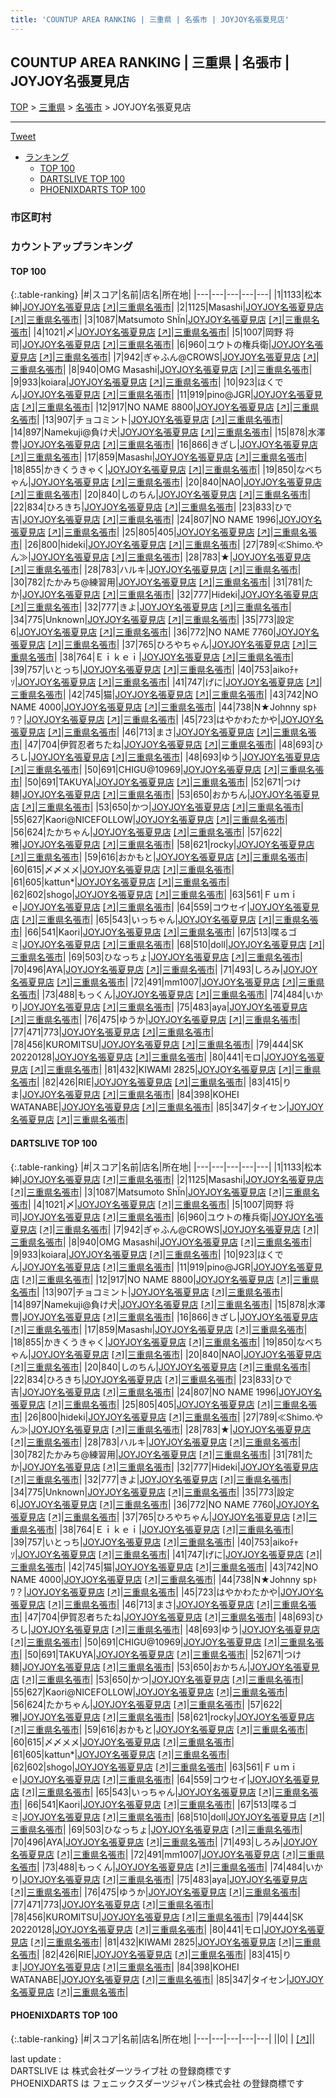 ```yaml
---
title: 'COUNTUP AREA RANKING | 三重県 | 名張市 | JOYJOY名張夏見店'
---
```

## COUNTUP AREA RANKING | 三重県 | 名張市 | JOYJOY名張夏見店

[TOP](/darts/rank/) > [三重県](/darts/rank/三重県/) > [名張市](/darts/rank/三重県/名張市/) > JOYJOY名張夏見店

___

<a href="https://twitter.com/share?ref_src=twsrc%5Etfw" data-text="COUNTUP AREA RANKING | 三重県名張市JOYJOY名張夏見店" class="twitter-share-button" data-hashtags="DARTSLIVE,PHOENIXDARTS,darts,ダーツ" data-show-count="false">Tweet</a>

* [ランキング](#カウントアップランキング)
    * [TOP 100](#top-100)
    * [DARTSLIVE TOP 100](#dartslive-top-100)
    * [PHOENIXDARTS TOP 100](#phoenixdarts-top-100)

### 市区町村

<ul>

</ul>

### カウントアップランキング

#### TOP 100



{:.table-ranking}
|#|スコア|名前|店名|所在地|
|---|---|---|---|---|
|1|1133|<span class="rank-name-dl">松本 紳</span>|<a href="/darts/rank/shops/8483e283f5d0c30a790ab824ce8730e5.html">JOYJOY名張夏見店</a> <a href="https://search.dartslive.com/jp/shop/8483e283f5d0c30a790ab824ce8730e5">[↗]</a>|<a href="/darts/rank/三重県/名張市">三重県名張市</a>|
|2|1125|<span class="rank-name-dl">Masashi</span>|<a href="/darts/rank/shops/8483e283f5d0c30a790ab824ce8730e5.html">JOYJOY名張夏見店</a> <a href="https://search.dartslive.com/jp/shop/8483e283f5d0c30a790ab824ce8730e5">[↗]</a>|<a href="/darts/rank/三重県/名張市">三重県名張市</a>|
|3|1087|<span class="rank-name-dl">Matsumoto ShÏn</span>|<a href="/darts/rank/shops/8483e283f5d0c30a790ab824ce8730e5.html">JOYJOY名張夏見店</a> <a href="https://search.dartslive.com/jp/shop/8483e283f5d0c30a790ab824ce8730e5">[↗]</a>|<a href="/darts/rank/三重県/名張市">三重県名張市</a>|
|4|1021|<span class="rank-name-dl">〆</span>|<a href="/darts/rank/shops/8483e283f5d0c30a790ab824ce8730e5.html">JOYJOY名張夏見店</a> <a href="https://search.dartslive.com/jp/shop/8483e283f5d0c30a790ab824ce8730e5">[↗]</a>|<a href="/darts/rank/三重県/名張市">三重県名張市</a>|
|5|1007|<span class="rank-name-dl">岡野 将司</span>|<a href="/darts/rank/shops/8483e283f5d0c30a790ab824ce8730e5.html">JOYJOY名張夏見店</a> <a href="https://search.dartslive.com/jp/shop/8483e283f5d0c30a790ab824ce8730e5">[↗]</a>|<a href="/darts/rank/三重県/名張市">三重県名張市</a>|
|6|960|<span class="rank-name-dl">ユウトの権兵衛</span>|<a href="/darts/rank/shops/8483e283f5d0c30a790ab824ce8730e5.html">JOYJOY名張夏見店</a> <a href="https://search.dartslive.com/jp/shop/8483e283f5d0c30a790ab824ce8730e5">[↗]</a>|<a href="/darts/rank/三重県/名張市">三重県名張市</a>|
|7|942|<span class="rank-name-dl">ぎゃふん@CROWS</span>|<a href="/darts/rank/shops/8483e283f5d0c30a790ab824ce8730e5.html">JOYJOY名張夏見店</a> <a href="https://search.dartslive.com/jp/shop/8483e283f5d0c30a790ab824ce8730e5">[↗]</a>|<a href="/darts/rank/三重県/名張市">三重県名張市</a>|
|8|940|<span class="rank-name-dl">OMG Masashi</span>|<a href="/darts/rank/shops/8483e283f5d0c30a790ab824ce8730e5.html">JOYJOY名張夏見店</a> <a href="https://search.dartslive.com/jp/shop/8483e283f5d0c30a790ab824ce8730e5">[↗]</a>|<a href="/darts/rank/三重県/名張市">三重県名張市</a>|
|9|933|<span class="rank-name-dl">koiara</span>|<a href="/darts/rank/shops/8483e283f5d0c30a790ab824ce8730e5.html">JOYJOY名張夏見店</a> <a href="https://search.dartslive.com/jp/shop/8483e283f5d0c30a790ab824ce8730e5">[↗]</a>|<a href="/darts/rank/三重県/名張市">三重県名張市</a>|
|10|923|<span class="rank-name-dl">ほくでん</span>|<a href="/darts/rank/shops/8483e283f5d0c30a790ab824ce8730e5.html">JOYJOY名張夏見店</a> <a href="https://search.dartslive.com/jp/shop/8483e283f5d0c30a790ab824ce8730e5">[↗]</a>|<a href="/darts/rank/三重県/名張市">三重県名張市</a>|
|11|919|<span class="rank-name-dl">pino@JGR</span>|<a href="/darts/rank/shops/8483e283f5d0c30a790ab824ce8730e5.html">JOYJOY名張夏見店</a> <a href="https://search.dartslive.com/jp/shop/8483e283f5d0c30a790ab824ce8730e5">[↗]</a>|<a href="/darts/rank/三重県/名張市">三重県名張市</a>|
|12|917|<span class="rank-name-dl">NO NAME 8800</span>|<a href="/darts/rank/shops/8483e283f5d0c30a790ab824ce8730e5.html">JOYJOY名張夏見店</a> <a href="https://search.dartslive.com/jp/shop/8483e283f5d0c30a790ab824ce8730e5">[↗]</a>|<a href="/darts/rank/三重県/名張市">三重県名張市</a>|
|13|907|<span class="rank-name-dl">チョコミント</span>|<a href="/darts/rank/shops/8483e283f5d0c30a790ab824ce8730e5.html">JOYJOY名張夏見店</a> <a href="https://search.dartslive.com/jp/shop/8483e283f5d0c30a790ab824ce8730e5">[↗]</a>|<a href="/darts/rank/三重県/名張市">三重県名張市</a>|
|14|897|<span class="rank-name-dl">Namekuji@負け犬</span>|<a href="/darts/rank/shops/8483e283f5d0c30a790ab824ce8730e5.html">JOYJOY名張夏見店</a> <a href="https://search.dartslive.com/jp/shop/8483e283f5d0c30a790ab824ce8730e5">[↗]</a>|<a href="/darts/rank/三重県/名張市">三重県名張市</a>|
|15|878|<span class="rank-name-dl">水澤　豊</span>|<a href="/darts/rank/shops/8483e283f5d0c30a790ab824ce8730e5.html">JOYJOY名張夏見店</a> <a href="https://search.dartslive.com/jp/shop/8483e283f5d0c30a790ab824ce8730e5">[↗]</a>|<a href="/darts/rank/三重県/名張市">三重県名張市</a>|
|16|866|<span class="rank-name-dl">きざし</span>|<a href="/darts/rank/shops/8483e283f5d0c30a790ab824ce8730e5.html">JOYJOY名張夏見店</a> <a href="https://search.dartslive.com/jp/shop/8483e283f5d0c30a790ab824ce8730e5">[↗]</a>|<a href="/darts/rank/三重県/名張市">三重県名張市</a>|
|17|859|<span class="rank-name-dl">Masashı</span>|<a href="/darts/rank/shops/8483e283f5d0c30a790ab824ce8730e5.html">JOYJOY名張夏見店</a> <a href="https://search.dartslive.com/jp/shop/8483e283f5d0c30a790ab824ce8730e5">[↗]</a>|<a href="/darts/rank/三重県/名張市">三重県名張市</a>|
|18|855|<span class="rank-name-dl">かきくうきゃく</span>|<a href="/darts/rank/shops/8483e283f5d0c30a790ab824ce8730e5.html">JOYJOY名張夏見店</a> <a href="https://search.dartslive.com/jp/shop/8483e283f5d0c30a790ab824ce8730e5">[↗]</a>|<a href="/darts/rank/三重県/名張市">三重県名張市</a>|
|19|850|<span class="rank-name-dl">なべちゃん</span>|<a href="/darts/rank/shops/8483e283f5d0c30a790ab824ce8730e5.html">JOYJOY名張夏見店</a> <a href="https://search.dartslive.com/jp/shop/8483e283f5d0c30a790ab824ce8730e5">[↗]</a>|<a href="/darts/rank/三重県/名張市">三重県名張市</a>|
|20|840|<span class="rank-name-dl">NAO</span>|<a href="/darts/rank/shops/8483e283f5d0c30a790ab824ce8730e5.html">JOYJOY名張夏見店</a> <a href="https://search.dartslive.com/jp/shop/8483e283f5d0c30a790ab824ce8730e5">[↗]</a>|<a href="/darts/rank/三重県/名張市">三重県名張市</a>|
|20|840|<span class="rank-name-dl">しのちん</span>|<a href="/darts/rank/shops/8483e283f5d0c30a790ab824ce8730e5.html">JOYJOY名張夏見店</a> <a href="https://search.dartslive.com/jp/shop/8483e283f5d0c30a790ab824ce8730e5">[↗]</a>|<a href="/darts/rank/三重県/名張市">三重県名張市</a>|
|22|834|<span class="rank-name-dl">ひろきち</span>|<a href="/darts/rank/shops/8483e283f5d0c30a790ab824ce8730e5.html">JOYJOY名張夏見店</a> <a href="https://search.dartslive.com/jp/shop/8483e283f5d0c30a790ab824ce8730e5">[↗]</a>|<a href="/darts/rank/三重県/名張市">三重県名張市</a>|
|23|833|<span class="rank-name-dl">ひで吉</span>|<a href="/darts/rank/shops/8483e283f5d0c30a790ab824ce8730e5.html">JOYJOY名張夏見店</a> <a href="https://search.dartslive.com/jp/shop/8483e283f5d0c30a790ab824ce8730e5">[↗]</a>|<a href="/darts/rank/三重県/名張市">三重県名張市</a>|
|24|807|<span class="rank-name-dl">NO NAME 1996</span>|<a href="/darts/rank/shops/8483e283f5d0c30a790ab824ce8730e5.html">JOYJOY名張夏見店</a> <a href="https://search.dartslive.com/jp/shop/8483e283f5d0c30a790ab824ce8730e5">[↗]</a>|<a href="/darts/rank/三重県/名張市">三重県名張市</a>|
|25|805|<span class="rank-name-dl">405</span>|<a href="/darts/rank/shops/8483e283f5d0c30a790ab824ce8730e5.html">JOYJOY名張夏見店</a> <a href="https://search.dartslive.com/jp/shop/8483e283f5d0c30a790ab824ce8730e5">[↗]</a>|<a href="/darts/rank/三重県/名張市">三重県名張市</a>|
|26|800|<span class="rank-name-dl">hideki</span>|<a href="/darts/rank/shops/8483e283f5d0c30a790ab824ce8730e5.html">JOYJOY名張夏見店</a> <a href="https://search.dartslive.com/jp/shop/8483e283f5d0c30a790ab824ce8730e5">[↗]</a>|<a href="/darts/rank/三重県/名張市">三重県名張市</a>|
|27|789|<span class="rank-name-dl">≪Shimo.やん≫</span>|<a href="/darts/rank/shops/8483e283f5d0c30a790ab824ce8730e5.html">JOYJOY名張夏見店</a> <a href="https://search.dartslive.com/jp/shop/8483e283f5d0c30a790ab824ce8730e5">[↗]</a>|<a href="/darts/rank/三重県/名張市">三重県名張市</a>|
|28|783|<span class="rank-name-dl">★</span>|<a href="/darts/rank/shops/8483e283f5d0c30a790ab824ce8730e5.html">JOYJOY名張夏見店</a> <a href="https://search.dartslive.com/jp/shop/8483e283f5d0c30a790ab824ce8730e5">[↗]</a>|<a href="/darts/rank/三重県/名張市">三重県名張市</a>|
|28|783|<span class="rank-name-dl">ハルキ</span>|<a href="/darts/rank/shops/8483e283f5d0c30a790ab824ce8730e5.html">JOYJOY名張夏見店</a> <a href="https://search.dartslive.com/jp/shop/8483e283f5d0c30a790ab824ce8730e5">[↗]</a>|<a href="/darts/rank/三重県/名張市">三重県名張市</a>|
|30|782|<span class="rank-name-dl">たかみち@練習用</span>|<a href="/darts/rank/shops/8483e283f5d0c30a790ab824ce8730e5.html">JOYJOY名張夏見店</a> <a href="https://search.dartslive.com/jp/shop/8483e283f5d0c30a790ab824ce8730e5">[↗]</a>|<a href="/darts/rank/三重県/名張市">三重県名張市</a>|
|31|781|<span class="rank-name-dl">たか</span>|<a href="/darts/rank/shops/8483e283f5d0c30a790ab824ce8730e5.html">JOYJOY名張夏見店</a> <a href="https://search.dartslive.com/jp/shop/8483e283f5d0c30a790ab824ce8730e5">[↗]</a>|<a href="/darts/rank/三重県/名張市">三重県名張市</a>|
|32|777|<span class="rank-name-dl">Hideki</span>|<a href="/darts/rank/shops/8483e283f5d0c30a790ab824ce8730e5.html">JOYJOY名張夏見店</a> <a href="https://search.dartslive.com/jp/shop/8483e283f5d0c30a790ab824ce8730e5">[↗]</a>|<a href="/darts/rank/三重県/名張市">三重県名張市</a>|
|32|777|<span class="rank-name-dl">きよ</span>|<a href="/darts/rank/shops/8483e283f5d0c30a790ab824ce8730e5.html">JOYJOY名張夏見店</a> <a href="https://search.dartslive.com/jp/shop/8483e283f5d0c30a790ab824ce8730e5">[↗]</a>|<a href="/darts/rank/三重県/名張市">三重県名張市</a>|
|34|775|<span class="rank-name-dl">Unknown</span>|<a href="/darts/rank/shops/8483e283f5d0c30a790ab824ce8730e5.html">JOYJOY名張夏見店</a> <a href="https://search.dartslive.com/jp/shop/8483e283f5d0c30a790ab824ce8730e5">[↗]</a>|<a href="/darts/rank/三重県/名張市">三重県名張市</a>|
|35|773|<span class="rank-name-dl">設定6</span>|<a href="/darts/rank/shops/8483e283f5d0c30a790ab824ce8730e5.html">JOYJOY名張夏見店</a> <a href="https://search.dartslive.com/jp/shop/8483e283f5d0c30a790ab824ce8730e5">[↗]</a>|<a href="/darts/rank/三重県/名張市">三重県名張市</a>|
|36|772|<span class="rank-name-dl">NO NAME 7760</span>|<a href="/darts/rank/shops/8483e283f5d0c30a790ab824ce8730e5.html">JOYJOY名張夏見店</a> <a href="https://search.dartslive.com/jp/shop/8483e283f5d0c30a790ab824ce8730e5">[↗]</a>|<a href="/darts/rank/三重県/名張市">三重県名張市</a>|
|37|765|<span class="rank-name-dl">ひろやちゃん</span>|<a href="/darts/rank/shops/8483e283f5d0c30a790ab824ce8730e5.html">JOYJOY名張夏見店</a> <a href="https://search.dartslive.com/jp/shop/8483e283f5d0c30a790ab824ce8730e5">[↗]</a>|<a href="/darts/rank/三重県/名張市">三重県名張市</a>|
|38|764|<span class="rank-name-dl">Ｅｉｋｅｉ</span>|<a href="/darts/rank/shops/8483e283f5d0c30a790ab824ce8730e5.html">JOYJOY名張夏見店</a> <a href="https://search.dartslive.com/jp/shop/8483e283f5d0c30a790ab824ce8730e5">[↗]</a>|<a href="/darts/rank/三重県/名張市">三重県名張市</a>|
|39|757|<span class="rank-name-dl">いとっち</span>|<a href="/darts/rank/shops/8483e283f5d0c30a790ab824ce8730e5.html">JOYJOY名張夏見店</a> <a href="https://search.dartslive.com/jp/shop/8483e283f5d0c30a790ab824ce8730e5">[↗]</a>|<a href="/darts/rank/三重県/名張市">三重県名張市</a>|
|40|753|<span class="rank-name-dl">aikoﾁｬｿ</span>|<a href="/darts/rank/shops/8483e283f5d0c30a790ab824ce8730e5.html">JOYJOY名張夏見店</a> <a href="https://search.dartslive.com/jp/shop/8483e283f5d0c30a790ab824ce8730e5">[↗]</a>|<a href="/darts/rank/三重県/名張市">三重県名張市</a>|
|41|747|<span class="rank-name-dl">げに</span>|<a href="/darts/rank/shops/8483e283f5d0c30a790ab824ce8730e5.html">JOYJOY名張夏見店</a> <a href="https://search.dartslive.com/jp/shop/8483e283f5d0c30a790ab824ce8730e5">[↗]</a>|<a href="/darts/rank/三重県/名張市">三重県名張市</a>|
|42|745|<span class="rank-name-dl">猫</span>|<a href="/darts/rank/shops/8483e283f5d0c30a790ab824ce8730e5.html">JOYJOY名張夏見店</a> <a href="https://search.dartslive.com/jp/shop/8483e283f5d0c30a790ab824ce8730e5">[↗]</a>|<a href="/darts/rank/三重県/名張市">三重県名張市</a>|
|43|742|<span class="rank-name-dl">NO NAME 4000</span>|<a href="/darts/rank/shops/8483e283f5d0c30a790ab824ce8730e5.html">JOYJOY名張夏見店</a> <a href="https://search.dartslive.com/jp/shop/8483e283f5d0c30a790ab824ce8730e5">[↗]</a>|<a href="/darts/rank/三重県/名張市">三重県名張市</a>|
|44|738|<span class="rank-name-dl">N★Johnny spﾄﾜ？</span>|<a href="/darts/rank/shops/8483e283f5d0c30a790ab824ce8730e5.html">JOYJOY名張夏見店</a> <a href="https://search.dartslive.com/jp/shop/8483e283f5d0c30a790ab824ce8730e5">[↗]</a>|<a href="/darts/rank/三重県/名張市">三重県名張市</a>|
|45|723|<span class="rank-name-dl">はやかわたかや</span>|<a href="/darts/rank/shops/8483e283f5d0c30a790ab824ce8730e5.html">JOYJOY名張夏見店</a> <a href="https://search.dartslive.com/jp/shop/8483e283f5d0c30a790ab824ce8730e5">[↗]</a>|<a href="/darts/rank/三重県/名張市">三重県名張市</a>|
|46|713|<span class="rank-name-dl">まさ</span>|<a href="/darts/rank/shops/8483e283f5d0c30a790ab824ce8730e5.html">JOYJOY名張夏見店</a> <a href="https://search.dartslive.com/jp/shop/8483e283f5d0c30a790ab824ce8730e5">[↗]</a>|<a href="/darts/rank/三重県/名張市">三重県名張市</a>|
|47|704|<span class="rank-name-dl">伊賀忍者ちたね</span>|<a href="/darts/rank/shops/8483e283f5d0c30a790ab824ce8730e5.html">JOYJOY名張夏見店</a> <a href="https://search.dartslive.com/jp/shop/8483e283f5d0c30a790ab824ce8730e5">[↗]</a>|<a href="/darts/rank/三重県/名張市">三重県名張市</a>|
|48|693|<span class="rank-name-dl">ひろし</span>|<a href="/darts/rank/shops/8483e283f5d0c30a790ab824ce8730e5.html">JOYJOY名張夏見店</a> <a href="https://search.dartslive.com/jp/shop/8483e283f5d0c30a790ab824ce8730e5">[↗]</a>|<a href="/darts/rank/三重県/名張市">三重県名張市</a>|
|48|693|<span class="rank-name-dl">ゆう</span>|<a href="/darts/rank/shops/8483e283f5d0c30a790ab824ce8730e5.html">JOYJOY名張夏見店</a> <a href="https://search.dartslive.com/jp/shop/8483e283f5d0c30a790ab824ce8730e5">[↗]</a>|<a href="/darts/rank/三重県/名張市">三重県名張市</a>|
|50|691|<span class="rank-name-dl">CHIGU@10969</span>|<a href="/darts/rank/shops/8483e283f5d0c30a790ab824ce8730e5.html">JOYJOY名張夏見店</a> <a href="https://search.dartslive.com/jp/shop/8483e283f5d0c30a790ab824ce8730e5">[↗]</a>|<a href="/darts/rank/三重県/名張市">三重県名張市</a>|
|50|691|<span class="rank-name-dl">TAKUYA</span>|<a href="/darts/rank/shops/8483e283f5d0c30a790ab824ce8730e5.html">JOYJOY名張夏見店</a> <a href="https://search.dartslive.com/jp/shop/8483e283f5d0c30a790ab824ce8730e5">[↗]</a>|<a href="/darts/rank/三重県/名張市">三重県名張市</a>|
|52|671|<span class="rank-name-dl">つけ麺</span>|<a href="/darts/rank/shops/8483e283f5d0c30a790ab824ce8730e5.html">JOYJOY名張夏見店</a> <a href="https://search.dartslive.com/jp/shop/8483e283f5d0c30a790ab824ce8730e5">[↗]</a>|<a href="/darts/rank/三重県/名張市">三重県名張市</a>|
|53|650|<span class="rank-name-dl">おかちん</span>|<a href="/darts/rank/shops/8483e283f5d0c30a790ab824ce8730e5.html">JOYJOY名張夏見店</a> <a href="https://search.dartslive.com/jp/shop/8483e283f5d0c30a790ab824ce8730e5">[↗]</a>|<a href="/darts/rank/三重県/名張市">三重県名張市</a>|
|53|650|<span class="rank-name-dl">かつ</span>|<a href="/darts/rank/shops/8483e283f5d0c30a790ab824ce8730e5.html">JOYJOY名張夏見店</a> <a href="https://search.dartslive.com/jp/shop/8483e283f5d0c30a790ab824ce8730e5">[↗]</a>|<a href="/darts/rank/三重県/名張市">三重県名張市</a>|
|55|627|<span class="rank-name-dl">Kaori@NICEFOLLOW</span>|<a href="/darts/rank/shops/8483e283f5d0c30a790ab824ce8730e5.html">JOYJOY名張夏見店</a> <a href="https://search.dartslive.com/jp/shop/8483e283f5d0c30a790ab824ce8730e5">[↗]</a>|<a href="/darts/rank/三重県/名張市">三重県名張市</a>|
|56|624|<span class="rank-name-dl">たかちゃん</span>|<a href="/darts/rank/shops/8483e283f5d0c30a790ab824ce8730e5.html">JOYJOY名張夏見店</a> <a href="https://search.dartslive.com/jp/shop/8483e283f5d0c30a790ab824ce8730e5">[↗]</a>|<a href="/darts/rank/三重県/名張市">三重県名張市</a>|
|57|622|<span class="rank-name-dl">雅</span>|<a href="/darts/rank/shops/8483e283f5d0c30a790ab824ce8730e5.html">JOYJOY名張夏見店</a> <a href="https://search.dartslive.com/jp/shop/8483e283f5d0c30a790ab824ce8730e5">[↗]</a>|<a href="/darts/rank/三重県/名張市">三重県名張市</a>|
|58|621|<span class="rank-name-dl">rocky</span>|<a href="/darts/rank/shops/8483e283f5d0c30a790ab824ce8730e5.html">JOYJOY名張夏見店</a> <a href="https://search.dartslive.com/jp/shop/8483e283f5d0c30a790ab824ce8730e5">[↗]</a>|<a href="/darts/rank/三重県/名張市">三重県名張市</a>|
|59|616|<span class="rank-name-dl">おかもと</span>|<a href="/darts/rank/shops/8483e283f5d0c30a790ab824ce8730e5.html">JOYJOY名張夏見店</a> <a href="https://search.dartslive.com/jp/shop/8483e283f5d0c30a790ab824ce8730e5">[↗]</a>|<a href="/darts/rank/三重県/名張市">三重県名張市</a>|
|60|615|<span class="rank-name-dl">〆〆メメ</span>|<a href="/darts/rank/shops/8483e283f5d0c30a790ab824ce8730e5.html">JOYJOY名張夏見店</a> <a href="https://search.dartslive.com/jp/shop/8483e283f5d0c30a790ab824ce8730e5">[↗]</a>|<a href="/darts/rank/三重県/名張市">三重県名張市</a>|
|61|605|<span class="rank-name-dl">kattun*</span>|<a href="/darts/rank/shops/8483e283f5d0c30a790ab824ce8730e5.html">JOYJOY名張夏見店</a> <a href="https://search.dartslive.com/jp/shop/8483e283f5d0c30a790ab824ce8730e5">[↗]</a>|<a href="/darts/rank/三重県/名張市">三重県名張市</a>|
|62|602|<span class="rank-name-dl">shogo</span>|<a href="/darts/rank/shops/8483e283f5d0c30a790ab824ce8730e5.html">JOYJOY名張夏見店</a> <a href="https://search.dartslive.com/jp/shop/8483e283f5d0c30a790ab824ce8730e5">[↗]</a>|<a href="/darts/rank/三重県/名張市">三重県名張市</a>|
|63|561|<span class="rank-name-dl">Ｆｕｍｉｅ</span>|<a href="/darts/rank/shops/8483e283f5d0c30a790ab824ce8730e5.html">JOYJOY名張夏見店</a> <a href="https://search.dartslive.com/jp/shop/8483e283f5d0c30a790ab824ce8730e5">[↗]</a>|<a href="/darts/rank/三重県/名張市">三重県名張市</a>|
|64|559|<span class="rank-name-dl">コウセイ</span>|<a href="/darts/rank/shops/8483e283f5d0c30a790ab824ce8730e5.html">JOYJOY名張夏見店</a> <a href="https://search.dartslive.com/jp/shop/8483e283f5d0c30a790ab824ce8730e5">[↗]</a>|<a href="/darts/rank/三重県/名張市">三重県名張市</a>|
|65|543|<span class="rank-name-dl">いっちゃん</span>|<a href="/darts/rank/shops/8483e283f5d0c30a790ab824ce8730e5.html">JOYJOY名張夏見店</a> <a href="https://search.dartslive.com/jp/shop/8483e283f5d0c30a790ab824ce8730e5">[↗]</a>|<a href="/darts/rank/三重県/名張市">三重県名張市</a>|
|66|541|<span class="rank-name-dl">Kaori</span>|<a href="/darts/rank/shops/8483e283f5d0c30a790ab824ce8730e5.html">JOYJOY名張夏見店</a> <a href="https://search.dartslive.com/jp/shop/8483e283f5d0c30a790ab824ce8730e5">[↗]</a>|<a href="/darts/rank/三重県/名張市">三重県名張市</a>|
|67|513|<span class="rank-name-dl">喋るゴミ</span>|<a href="/darts/rank/shops/8483e283f5d0c30a790ab824ce8730e5.html">JOYJOY名張夏見店</a> <a href="https://search.dartslive.com/jp/shop/8483e283f5d0c30a790ab824ce8730e5">[↗]</a>|<a href="/darts/rank/三重県/名張市">三重県名張市</a>|
|68|510|<span class="rank-name-dl">doll</span>|<a href="/darts/rank/shops/8483e283f5d0c30a790ab824ce8730e5.html">JOYJOY名張夏見店</a> <a href="https://search.dartslive.com/jp/shop/8483e283f5d0c30a790ab824ce8730e5">[↗]</a>|<a href="/darts/rank/三重県/名張市">三重県名張市</a>|
|69|503|<span class="rank-name-dl">ひなっちょ</span>|<a href="/darts/rank/shops/8483e283f5d0c30a790ab824ce8730e5.html">JOYJOY名張夏見店</a> <a href="https://search.dartslive.com/jp/shop/8483e283f5d0c30a790ab824ce8730e5">[↗]</a>|<a href="/darts/rank/三重県/名張市">三重県名張市</a>|
|70|496|<span class="rank-name-dl">AYA</span>|<a href="/darts/rank/shops/8483e283f5d0c30a790ab824ce8730e5.html">JOYJOY名張夏見店</a> <a href="https://search.dartslive.com/jp/shop/8483e283f5d0c30a790ab824ce8730e5">[↗]</a>|<a href="/darts/rank/三重県/名張市">三重県名張市</a>|
|71|493|<span class="rank-name-dl">しろみ</span>|<a href="/darts/rank/shops/8483e283f5d0c30a790ab824ce8730e5.html">JOYJOY名張夏見店</a> <a href="https://search.dartslive.com/jp/shop/8483e283f5d0c30a790ab824ce8730e5">[↗]</a>|<a href="/darts/rank/三重県/名張市">三重県名張市</a>|
|72|491|<span class="rank-name-dl">mm1007</span>|<a href="/darts/rank/shops/8483e283f5d0c30a790ab824ce8730e5.html">JOYJOY名張夏見店</a> <a href="https://search.dartslive.com/jp/shop/8483e283f5d0c30a790ab824ce8730e5">[↗]</a>|<a href="/darts/rank/三重県/名張市">三重県名張市</a>|
|73|488|<span class="rank-name-dl">もっくん</span>|<a href="/darts/rank/shops/8483e283f5d0c30a790ab824ce8730e5.html">JOYJOY名張夏見店</a> <a href="https://search.dartslive.com/jp/shop/8483e283f5d0c30a790ab824ce8730e5">[↗]</a>|<a href="/darts/rank/三重県/名張市">三重県名張市</a>|
|74|484|<span class="rank-name-dl">いかり</span>|<a href="/darts/rank/shops/8483e283f5d0c30a790ab824ce8730e5.html">JOYJOY名張夏見店</a> <a href="https://search.dartslive.com/jp/shop/8483e283f5d0c30a790ab824ce8730e5">[↗]</a>|<a href="/darts/rank/三重県/名張市">三重県名張市</a>|
|75|483|<span class="rank-name-dl">aya</span>|<a href="/darts/rank/shops/8483e283f5d0c30a790ab824ce8730e5.html">JOYJOY名張夏見店</a> <a href="https://search.dartslive.com/jp/shop/8483e283f5d0c30a790ab824ce8730e5">[↗]</a>|<a href="/darts/rank/三重県/名張市">三重県名張市</a>|
|76|475|<span class="rank-name-dl">ゆうか</span>|<a href="/darts/rank/shops/8483e283f5d0c30a790ab824ce8730e5.html">JOYJOY名張夏見店</a> <a href="https://search.dartslive.com/jp/shop/8483e283f5d0c30a790ab824ce8730e5">[↗]</a>|<a href="/darts/rank/三重県/名張市">三重県名張市</a>|
|77|471|<span class="rank-name-dl">773</span>|<a href="/darts/rank/shops/8483e283f5d0c30a790ab824ce8730e5.html">JOYJOY名張夏見店</a> <a href="https://search.dartslive.com/jp/shop/8483e283f5d0c30a790ab824ce8730e5">[↗]</a>|<a href="/darts/rank/三重県/名張市">三重県名張市</a>|
|78|456|<span class="rank-name-dl">KUROMITSU</span>|<a href="/darts/rank/shops/8483e283f5d0c30a790ab824ce8730e5.html">JOYJOY名張夏見店</a> <a href="https://search.dartslive.com/jp/shop/8483e283f5d0c30a790ab824ce8730e5">[↗]</a>|<a href="/darts/rank/三重県/名張市">三重県名張市</a>|
|79|444|<span class="rank-name-dl">SK 20220128</span>|<a href="/darts/rank/shops/8483e283f5d0c30a790ab824ce8730e5.html">JOYJOY名張夏見店</a> <a href="https://search.dartslive.com/jp/shop/8483e283f5d0c30a790ab824ce8730e5">[↗]</a>|<a href="/darts/rank/三重県/名張市">三重県名張市</a>|
|80|441|<span class="rank-name-dl">モロ</span>|<a href="/darts/rank/shops/8483e283f5d0c30a790ab824ce8730e5.html">JOYJOY名張夏見店</a> <a href="https://search.dartslive.com/jp/shop/8483e283f5d0c30a790ab824ce8730e5">[↗]</a>|<a href="/darts/rank/三重県/名張市">三重県名張市</a>|
|81|432|<span class="rank-name-dl">KIWAMI 2825</span>|<a href="/darts/rank/shops/8483e283f5d0c30a790ab824ce8730e5.html">JOYJOY名張夏見店</a> <a href="https://search.dartslive.com/jp/shop/8483e283f5d0c30a790ab824ce8730e5">[↗]</a>|<a href="/darts/rank/三重県/名張市">三重県名張市</a>|
|82|426|<span class="rank-name-dl">RIE</span>|<a href="/darts/rank/shops/8483e283f5d0c30a790ab824ce8730e5.html">JOYJOY名張夏見店</a> <a href="https://search.dartslive.com/jp/shop/8483e283f5d0c30a790ab824ce8730e5">[↗]</a>|<a href="/darts/rank/三重県/名張市">三重県名張市</a>|
|83|415|<span class="rank-name-dl">りま</span>|<a href="/darts/rank/shops/8483e283f5d0c30a790ab824ce8730e5.html">JOYJOY名張夏見店</a> <a href="https://search.dartslive.com/jp/shop/8483e283f5d0c30a790ab824ce8730e5">[↗]</a>|<a href="/darts/rank/三重県/名張市">三重県名張市</a>|
|84|398|<span class="rank-name-dl">KOHEI WATANABE</span>|<a href="/darts/rank/shops/8483e283f5d0c30a790ab824ce8730e5.html">JOYJOY名張夏見店</a> <a href="https://search.dartslive.com/jp/shop/8483e283f5d0c30a790ab824ce8730e5">[↗]</a>|<a href="/darts/rank/三重県/名張市">三重県名張市</a>|
|85|347|<span class="rank-name-dl">タイセン</span>|<a href="/darts/rank/shops/8483e283f5d0c30a790ab824ce8730e5.html">JOYJOY名張夏見店</a> <a href="https://search.dartslive.com/jp/shop/8483e283f5d0c30a790ab824ce8730e5">[↗]</a>|<a href="/darts/rank/三重県/名張市">三重県名張市</a>|


#### DARTSLIVE TOP 100



{:.table-ranking}
|#|スコア|名前|店名|所在地|
|---|---|---|---|---|
|1|1133|<span class="rank-name-dl">松本 紳</span>|<a href="/darts/rank/shops/8483e283f5d0c30a790ab824ce8730e5.html">JOYJOY名張夏見店</a> <a href="https://search.dartslive.com/jp/shop/8483e283f5d0c30a790ab824ce8730e5">[↗]</a>|<a href="/darts/rank/三重県/名張市">三重県名張市</a>|
|2|1125|<span class="rank-name-dl">Masashi</span>|<a href="/darts/rank/shops/8483e283f5d0c30a790ab824ce8730e5.html">JOYJOY名張夏見店</a> <a href="https://search.dartslive.com/jp/shop/8483e283f5d0c30a790ab824ce8730e5">[↗]</a>|<a href="/darts/rank/三重県/名張市">三重県名張市</a>|
|3|1087|<span class="rank-name-dl">Matsumoto ShÏn</span>|<a href="/darts/rank/shops/8483e283f5d0c30a790ab824ce8730e5.html">JOYJOY名張夏見店</a> <a href="https://search.dartslive.com/jp/shop/8483e283f5d0c30a790ab824ce8730e5">[↗]</a>|<a href="/darts/rank/三重県/名張市">三重県名張市</a>|
|4|1021|<span class="rank-name-dl">〆</span>|<a href="/darts/rank/shops/8483e283f5d0c30a790ab824ce8730e5.html">JOYJOY名張夏見店</a> <a href="https://search.dartslive.com/jp/shop/8483e283f5d0c30a790ab824ce8730e5">[↗]</a>|<a href="/darts/rank/三重県/名張市">三重県名張市</a>|
|5|1007|<span class="rank-name-dl">岡野 将司</span>|<a href="/darts/rank/shops/8483e283f5d0c30a790ab824ce8730e5.html">JOYJOY名張夏見店</a> <a href="https://search.dartslive.com/jp/shop/8483e283f5d0c30a790ab824ce8730e5">[↗]</a>|<a href="/darts/rank/三重県/名張市">三重県名張市</a>|
|6|960|<span class="rank-name-dl">ユウトの権兵衛</span>|<a href="/darts/rank/shops/8483e283f5d0c30a790ab824ce8730e5.html">JOYJOY名張夏見店</a> <a href="https://search.dartslive.com/jp/shop/8483e283f5d0c30a790ab824ce8730e5">[↗]</a>|<a href="/darts/rank/三重県/名張市">三重県名張市</a>|
|7|942|<span class="rank-name-dl">ぎゃふん@CROWS</span>|<a href="/darts/rank/shops/8483e283f5d0c30a790ab824ce8730e5.html">JOYJOY名張夏見店</a> <a href="https://search.dartslive.com/jp/shop/8483e283f5d0c30a790ab824ce8730e5">[↗]</a>|<a href="/darts/rank/三重県/名張市">三重県名張市</a>|
|8|940|<span class="rank-name-dl">OMG Masashi</span>|<a href="/darts/rank/shops/8483e283f5d0c30a790ab824ce8730e5.html">JOYJOY名張夏見店</a> <a href="https://search.dartslive.com/jp/shop/8483e283f5d0c30a790ab824ce8730e5">[↗]</a>|<a href="/darts/rank/三重県/名張市">三重県名張市</a>|
|9|933|<span class="rank-name-dl">koiara</span>|<a href="/darts/rank/shops/8483e283f5d0c30a790ab824ce8730e5.html">JOYJOY名張夏見店</a> <a href="https://search.dartslive.com/jp/shop/8483e283f5d0c30a790ab824ce8730e5">[↗]</a>|<a href="/darts/rank/三重県/名張市">三重県名張市</a>|
|10|923|<span class="rank-name-dl">ほくでん</span>|<a href="/darts/rank/shops/8483e283f5d0c30a790ab824ce8730e5.html">JOYJOY名張夏見店</a> <a href="https://search.dartslive.com/jp/shop/8483e283f5d0c30a790ab824ce8730e5">[↗]</a>|<a href="/darts/rank/三重県/名張市">三重県名張市</a>|
|11|919|<span class="rank-name-dl">pino@JGR</span>|<a href="/darts/rank/shops/8483e283f5d0c30a790ab824ce8730e5.html">JOYJOY名張夏見店</a> <a href="https://search.dartslive.com/jp/shop/8483e283f5d0c30a790ab824ce8730e5">[↗]</a>|<a href="/darts/rank/三重県/名張市">三重県名張市</a>|
|12|917|<span class="rank-name-dl">NO NAME 8800</span>|<a href="/darts/rank/shops/8483e283f5d0c30a790ab824ce8730e5.html">JOYJOY名張夏見店</a> <a href="https://search.dartslive.com/jp/shop/8483e283f5d0c30a790ab824ce8730e5">[↗]</a>|<a href="/darts/rank/三重県/名張市">三重県名張市</a>|
|13|907|<span class="rank-name-dl">チョコミント</span>|<a href="/darts/rank/shops/8483e283f5d0c30a790ab824ce8730e5.html">JOYJOY名張夏見店</a> <a href="https://search.dartslive.com/jp/shop/8483e283f5d0c30a790ab824ce8730e5">[↗]</a>|<a href="/darts/rank/三重県/名張市">三重県名張市</a>|
|14|897|<span class="rank-name-dl">Namekuji@負け犬</span>|<a href="/darts/rank/shops/8483e283f5d0c30a790ab824ce8730e5.html">JOYJOY名張夏見店</a> <a href="https://search.dartslive.com/jp/shop/8483e283f5d0c30a790ab824ce8730e5">[↗]</a>|<a href="/darts/rank/三重県/名張市">三重県名張市</a>|
|15|878|<span class="rank-name-dl">水澤　豊</span>|<a href="/darts/rank/shops/8483e283f5d0c30a790ab824ce8730e5.html">JOYJOY名張夏見店</a> <a href="https://search.dartslive.com/jp/shop/8483e283f5d0c30a790ab824ce8730e5">[↗]</a>|<a href="/darts/rank/三重県/名張市">三重県名張市</a>|
|16|866|<span class="rank-name-dl">きざし</span>|<a href="/darts/rank/shops/8483e283f5d0c30a790ab824ce8730e5.html">JOYJOY名張夏見店</a> <a href="https://search.dartslive.com/jp/shop/8483e283f5d0c30a790ab824ce8730e5">[↗]</a>|<a href="/darts/rank/三重県/名張市">三重県名張市</a>|
|17|859|<span class="rank-name-dl">Masashı</span>|<a href="/darts/rank/shops/8483e283f5d0c30a790ab824ce8730e5.html">JOYJOY名張夏見店</a> <a href="https://search.dartslive.com/jp/shop/8483e283f5d0c30a790ab824ce8730e5">[↗]</a>|<a href="/darts/rank/三重県/名張市">三重県名張市</a>|
|18|855|<span class="rank-name-dl">かきくうきゃく</span>|<a href="/darts/rank/shops/8483e283f5d0c30a790ab824ce8730e5.html">JOYJOY名張夏見店</a> <a href="https://search.dartslive.com/jp/shop/8483e283f5d0c30a790ab824ce8730e5">[↗]</a>|<a href="/darts/rank/三重県/名張市">三重県名張市</a>|
|19|850|<span class="rank-name-dl">なべちゃん</span>|<a href="/darts/rank/shops/8483e283f5d0c30a790ab824ce8730e5.html">JOYJOY名張夏見店</a> <a href="https://search.dartslive.com/jp/shop/8483e283f5d0c30a790ab824ce8730e5">[↗]</a>|<a href="/darts/rank/三重県/名張市">三重県名張市</a>|
|20|840|<span class="rank-name-dl">NAO</span>|<a href="/darts/rank/shops/8483e283f5d0c30a790ab824ce8730e5.html">JOYJOY名張夏見店</a> <a href="https://search.dartslive.com/jp/shop/8483e283f5d0c30a790ab824ce8730e5">[↗]</a>|<a href="/darts/rank/三重県/名張市">三重県名張市</a>|
|20|840|<span class="rank-name-dl">しのちん</span>|<a href="/darts/rank/shops/8483e283f5d0c30a790ab824ce8730e5.html">JOYJOY名張夏見店</a> <a href="https://search.dartslive.com/jp/shop/8483e283f5d0c30a790ab824ce8730e5">[↗]</a>|<a href="/darts/rank/三重県/名張市">三重県名張市</a>|
|22|834|<span class="rank-name-dl">ひろきち</span>|<a href="/darts/rank/shops/8483e283f5d0c30a790ab824ce8730e5.html">JOYJOY名張夏見店</a> <a href="https://search.dartslive.com/jp/shop/8483e283f5d0c30a790ab824ce8730e5">[↗]</a>|<a href="/darts/rank/三重県/名張市">三重県名張市</a>|
|23|833|<span class="rank-name-dl">ひで吉</span>|<a href="/darts/rank/shops/8483e283f5d0c30a790ab824ce8730e5.html">JOYJOY名張夏見店</a> <a href="https://search.dartslive.com/jp/shop/8483e283f5d0c30a790ab824ce8730e5">[↗]</a>|<a href="/darts/rank/三重県/名張市">三重県名張市</a>|
|24|807|<span class="rank-name-dl">NO NAME 1996</span>|<a href="/darts/rank/shops/8483e283f5d0c30a790ab824ce8730e5.html">JOYJOY名張夏見店</a> <a href="https://search.dartslive.com/jp/shop/8483e283f5d0c30a790ab824ce8730e5">[↗]</a>|<a href="/darts/rank/三重県/名張市">三重県名張市</a>|
|25|805|<span class="rank-name-dl">405</span>|<a href="/darts/rank/shops/8483e283f5d0c30a790ab824ce8730e5.html">JOYJOY名張夏見店</a> <a href="https://search.dartslive.com/jp/shop/8483e283f5d0c30a790ab824ce8730e5">[↗]</a>|<a href="/darts/rank/三重県/名張市">三重県名張市</a>|
|26|800|<span class="rank-name-dl">hideki</span>|<a href="/darts/rank/shops/8483e283f5d0c30a790ab824ce8730e5.html">JOYJOY名張夏見店</a> <a href="https://search.dartslive.com/jp/shop/8483e283f5d0c30a790ab824ce8730e5">[↗]</a>|<a href="/darts/rank/三重県/名張市">三重県名張市</a>|
|27|789|<span class="rank-name-dl">≪Shimo.やん≫</span>|<a href="/darts/rank/shops/8483e283f5d0c30a790ab824ce8730e5.html">JOYJOY名張夏見店</a> <a href="https://search.dartslive.com/jp/shop/8483e283f5d0c30a790ab824ce8730e5">[↗]</a>|<a href="/darts/rank/三重県/名張市">三重県名張市</a>|
|28|783|<span class="rank-name-dl">★</span>|<a href="/darts/rank/shops/8483e283f5d0c30a790ab824ce8730e5.html">JOYJOY名張夏見店</a> <a href="https://search.dartslive.com/jp/shop/8483e283f5d0c30a790ab824ce8730e5">[↗]</a>|<a href="/darts/rank/三重県/名張市">三重県名張市</a>|
|28|783|<span class="rank-name-dl">ハルキ</span>|<a href="/darts/rank/shops/8483e283f5d0c30a790ab824ce8730e5.html">JOYJOY名張夏見店</a> <a href="https://search.dartslive.com/jp/shop/8483e283f5d0c30a790ab824ce8730e5">[↗]</a>|<a href="/darts/rank/三重県/名張市">三重県名張市</a>|
|30|782|<span class="rank-name-dl">たかみち@練習用</span>|<a href="/darts/rank/shops/8483e283f5d0c30a790ab824ce8730e5.html">JOYJOY名張夏見店</a> <a href="https://search.dartslive.com/jp/shop/8483e283f5d0c30a790ab824ce8730e5">[↗]</a>|<a href="/darts/rank/三重県/名張市">三重県名張市</a>|
|31|781|<span class="rank-name-dl">たか</span>|<a href="/darts/rank/shops/8483e283f5d0c30a790ab824ce8730e5.html">JOYJOY名張夏見店</a> <a href="https://search.dartslive.com/jp/shop/8483e283f5d0c30a790ab824ce8730e5">[↗]</a>|<a href="/darts/rank/三重県/名張市">三重県名張市</a>|
|32|777|<span class="rank-name-dl">Hideki</span>|<a href="/darts/rank/shops/8483e283f5d0c30a790ab824ce8730e5.html">JOYJOY名張夏見店</a> <a href="https://search.dartslive.com/jp/shop/8483e283f5d0c30a790ab824ce8730e5">[↗]</a>|<a href="/darts/rank/三重県/名張市">三重県名張市</a>|
|32|777|<span class="rank-name-dl">きよ</span>|<a href="/darts/rank/shops/8483e283f5d0c30a790ab824ce8730e5.html">JOYJOY名張夏見店</a> <a href="https://search.dartslive.com/jp/shop/8483e283f5d0c30a790ab824ce8730e5">[↗]</a>|<a href="/darts/rank/三重県/名張市">三重県名張市</a>|
|34|775|<span class="rank-name-dl">Unknown</span>|<a href="/darts/rank/shops/8483e283f5d0c30a790ab824ce8730e5.html">JOYJOY名張夏見店</a> <a href="https://search.dartslive.com/jp/shop/8483e283f5d0c30a790ab824ce8730e5">[↗]</a>|<a href="/darts/rank/三重県/名張市">三重県名張市</a>|
|35|773|<span class="rank-name-dl">設定6</span>|<a href="/darts/rank/shops/8483e283f5d0c30a790ab824ce8730e5.html">JOYJOY名張夏見店</a> <a href="https://search.dartslive.com/jp/shop/8483e283f5d0c30a790ab824ce8730e5">[↗]</a>|<a href="/darts/rank/三重県/名張市">三重県名張市</a>|
|36|772|<span class="rank-name-dl">NO NAME 7760</span>|<a href="/darts/rank/shops/8483e283f5d0c30a790ab824ce8730e5.html">JOYJOY名張夏見店</a> <a href="https://search.dartslive.com/jp/shop/8483e283f5d0c30a790ab824ce8730e5">[↗]</a>|<a href="/darts/rank/三重県/名張市">三重県名張市</a>|
|37|765|<span class="rank-name-dl">ひろやちゃん</span>|<a href="/darts/rank/shops/8483e283f5d0c30a790ab824ce8730e5.html">JOYJOY名張夏見店</a> <a href="https://search.dartslive.com/jp/shop/8483e283f5d0c30a790ab824ce8730e5">[↗]</a>|<a href="/darts/rank/三重県/名張市">三重県名張市</a>|
|38|764|<span class="rank-name-dl">Ｅｉｋｅｉ</span>|<a href="/darts/rank/shops/8483e283f5d0c30a790ab824ce8730e5.html">JOYJOY名張夏見店</a> <a href="https://search.dartslive.com/jp/shop/8483e283f5d0c30a790ab824ce8730e5">[↗]</a>|<a href="/darts/rank/三重県/名張市">三重県名張市</a>|
|39|757|<span class="rank-name-dl">いとっち</span>|<a href="/darts/rank/shops/8483e283f5d0c30a790ab824ce8730e5.html">JOYJOY名張夏見店</a> <a href="https://search.dartslive.com/jp/shop/8483e283f5d0c30a790ab824ce8730e5">[↗]</a>|<a href="/darts/rank/三重県/名張市">三重県名張市</a>|
|40|753|<span class="rank-name-dl">aikoﾁｬｿ</span>|<a href="/darts/rank/shops/8483e283f5d0c30a790ab824ce8730e5.html">JOYJOY名張夏見店</a> <a href="https://search.dartslive.com/jp/shop/8483e283f5d0c30a790ab824ce8730e5">[↗]</a>|<a href="/darts/rank/三重県/名張市">三重県名張市</a>|
|41|747|<span class="rank-name-dl">げに</span>|<a href="/darts/rank/shops/8483e283f5d0c30a790ab824ce8730e5.html">JOYJOY名張夏見店</a> <a href="https://search.dartslive.com/jp/shop/8483e283f5d0c30a790ab824ce8730e5">[↗]</a>|<a href="/darts/rank/三重県/名張市">三重県名張市</a>|
|42|745|<span class="rank-name-dl">猫</span>|<a href="/darts/rank/shops/8483e283f5d0c30a790ab824ce8730e5.html">JOYJOY名張夏見店</a> <a href="https://search.dartslive.com/jp/shop/8483e283f5d0c30a790ab824ce8730e5">[↗]</a>|<a href="/darts/rank/三重県/名張市">三重県名張市</a>|
|43|742|<span class="rank-name-dl">NO NAME 4000</span>|<a href="/darts/rank/shops/8483e283f5d0c30a790ab824ce8730e5.html">JOYJOY名張夏見店</a> <a href="https://search.dartslive.com/jp/shop/8483e283f5d0c30a790ab824ce8730e5">[↗]</a>|<a href="/darts/rank/三重県/名張市">三重県名張市</a>|
|44|738|<span class="rank-name-dl">N★Johnny spﾄﾜ？</span>|<a href="/darts/rank/shops/8483e283f5d0c30a790ab824ce8730e5.html">JOYJOY名張夏見店</a> <a href="https://search.dartslive.com/jp/shop/8483e283f5d0c30a790ab824ce8730e5">[↗]</a>|<a href="/darts/rank/三重県/名張市">三重県名張市</a>|
|45|723|<span class="rank-name-dl">はやかわたかや</span>|<a href="/darts/rank/shops/8483e283f5d0c30a790ab824ce8730e5.html">JOYJOY名張夏見店</a> <a href="https://search.dartslive.com/jp/shop/8483e283f5d0c30a790ab824ce8730e5">[↗]</a>|<a href="/darts/rank/三重県/名張市">三重県名張市</a>|
|46|713|<span class="rank-name-dl">まさ</span>|<a href="/darts/rank/shops/8483e283f5d0c30a790ab824ce8730e5.html">JOYJOY名張夏見店</a> <a href="https://search.dartslive.com/jp/shop/8483e283f5d0c30a790ab824ce8730e5">[↗]</a>|<a href="/darts/rank/三重県/名張市">三重県名張市</a>|
|47|704|<span class="rank-name-dl">伊賀忍者ちたね</span>|<a href="/darts/rank/shops/8483e283f5d0c30a790ab824ce8730e5.html">JOYJOY名張夏見店</a> <a href="https://search.dartslive.com/jp/shop/8483e283f5d0c30a790ab824ce8730e5">[↗]</a>|<a href="/darts/rank/三重県/名張市">三重県名張市</a>|
|48|693|<span class="rank-name-dl">ひろし</span>|<a href="/darts/rank/shops/8483e283f5d0c30a790ab824ce8730e5.html">JOYJOY名張夏見店</a> <a href="https://search.dartslive.com/jp/shop/8483e283f5d0c30a790ab824ce8730e5">[↗]</a>|<a href="/darts/rank/三重県/名張市">三重県名張市</a>|
|48|693|<span class="rank-name-dl">ゆう</span>|<a href="/darts/rank/shops/8483e283f5d0c30a790ab824ce8730e5.html">JOYJOY名張夏見店</a> <a href="https://search.dartslive.com/jp/shop/8483e283f5d0c30a790ab824ce8730e5">[↗]</a>|<a href="/darts/rank/三重県/名張市">三重県名張市</a>|
|50|691|<span class="rank-name-dl">CHIGU@10969</span>|<a href="/darts/rank/shops/8483e283f5d0c30a790ab824ce8730e5.html">JOYJOY名張夏見店</a> <a href="https://search.dartslive.com/jp/shop/8483e283f5d0c30a790ab824ce8730e5">[↗]</a>|<a href="/darts/rank/三重県/名張市">三重県名張市</a>|
|50|691|<span class="rank-name-dl">TAKUYA</span>|<a href="/darts/rank/shops/8483e283f5d0c30a790ab824ce8730e5.html">JOYJOY名張夏見店</a> <a href="https://search.dartslive.com/jp/shop/8483e283f5d0c30a790ab824ce8730e5">[↗]</a>|<a href="/darts/rank/三重県/名張市">三重県名張市</a>|
|52|671|<span class="rank-name-dl">つけ麺</span>|<a href="/darts/rank/shops/8483e283f5d0c30a790ab824ce8730e5.html">JOYJOY名張夏見店</a> <a href="https://search.dartslive.com/jp/shop/8483e283f5d0c30a790ab824ce8730e5">[↗]</a>|<a href="/darts/rank/三重県/名張市">三重県名張市</a>|
|53|650|<span class="rank-name-dl">おかちん</span>|<a href="/darts/rank/shops/8483e283f5d0c30a790ab824ce8730e5.html">JOYJOY名張夏見店</a> <a href="https://search.dartslive.com/jp/shop/8483e283f5d0c30a790ab824ce8730e5">[↗]</a>|<a href="/darts/rank/三重県/名張市">三重県名張市</a>|
|53|650|<span class="rank-name-dl">かつ</span>|<a href="/darts/rank/shops/8483e283f5d0c30a790ab824ce8730e5.html">JOYJOY名張夏見店</a> <a href="https://search.dartslive.com/jp/shop/8483e283f5d0c30a790ab824ce8730e5">[↗]</a>|<a href="/darts/rank/三重県/名張市">三重県名張市</a>|
|55|627|<span class="rank-name-dl">Kaori@NICEFOLLOW</span>|<a href="/darts/rank/shops/8483e283f5d0c30a790ab824ce8730e5.html">JOYJOY名張夏見店</a> <a href="https://search.dartslive.com/jp/shop/8483e283f5d0c30a790ab824ce8730e5">[↗]</a>|<a href="/darts/rank/三重県/名張市">三重県名張市</a>|
|56|624|<span class="rank-name-dl">たかちゃん</span>|<a href="/darts/rank/shops/8483e283f5d0c30a790ab824ce8730e5.html">JOYJOY名張夏見店</a> <a href="https://search.dartslive.com/jp/shop/8483e283f5d0c30a790ab824ce8730e5">[↗]</a>|<a href="/darts/rank/三重県/名張市">三重県名張市</a>|
|57|622|<span class="rank-name-dl">雅</span>|<a href="/darts/rank/shops/8483e283f5d0c30a790ab824ce8730e5.html">JOYJOY名張夏見店</a> <a href="https://search.dartslive.com/jp/shop/8483e283f5d0c30a790ab824ce8730e5">[↗]</a>|<a href="/darts/rank/三重県/名張市">三重県名張市</a>|
|58|621|<span class="rank-name-dl">rocky</span>|<a href="/darts/rank/shops/8483e283f5d0c30a790ab824ce8730e5.html">JOYJOY名張夏見店</a> <a href="https://search.dartslive.com/jp/shop/8483e283f5d0c30a790ab824ce8730e5">[↗]</a>|<a href="/darts/rank/三重県/名張市">三重県名張市</a>|
|59|616|<span class="rank-name-dl">おかもと</span>|<a href="/darts/rank/shops/8483e283f5d0c30a790ab824ce8730e5.html">JOYJOY名張夏見店</a> <a href="https://search.dartslive.com/jp/shop/8483e283f5d0c30a790ab824ce8730e5">[↗]</a>|<a href="/darts/rank/三重県/名張市">三重県名張市</a>|
|60|615|<span class="rank-name-dl">〆〆メメ</span>|<a href="/darts/rank/shops/8483e283f5d0c30a790ab824ce8730e5.html">JOYJOY名張夏見店</a> <a href="https://search.dartslive.com/jp/shop/8483e283f5d0c30a790ab824ce8730e5">[↗]</a>|<a href="/darts/rank/三重県/名張市">三重県名張市</a>|
|61|605|<span class="rank-name-dl">kattun*</span>|<a href="/darts/rank/shops/8483e283f5d0c30a790ab824ce8730e5.html">JOYJOY名張夏見店</a> <a href="https://search.dartslive.com/jp/shop/8483e283f5d0c30a790ab824ce8730e5">[↗]</a>|<a href="/darts/rank/三重県/名張市">三重県名張市</a>|
|62|602|<span class="rank-name-dl">shogo</span>|<a href="/darts/rank/shops/8483e283f5d0c30a790ab824ce8730e5.html">JOYJOY名張夏見店</a> <a href="https://search.dartslive.com/jp/shop/8483e283f5d0c30a790ab824ce8730e5">[↗]</a>|<a href="/darts/rank/三重県/名張市">三重県名張市</a>|
|63|561|<span class="rank-name-dl">Ｆｕｍｉｅ</span>|<a href="/darts/rank/shops/8483e283f5d0c30a790ab824ce8730e5.html">JOYJOY名張夏見店</a> <a href="https://search.dartslive.com/jp/shop/8483e283f5d0c30a790ab824ce8730e5">[↗]</a>|<a href="/darts/rank/三重県/名張市">三重県名張市</a>|
|64|559|<span class="rank-name-dl">コウセイ</span>|<a href="/darts/rank/shops/8483e283f5d0c30a790ab824ce8730e5.html">JOYJOY名張夏見店</a> <a href="https://search.dartslive.com/jp/shop/8483e283f5d0c30a790ab824ce8730e5">[↗]</a>|<a href="/darts/rank/三重県/名張市">三重県名張市</a>|
|65|543|<span class="rank-name-dl">いっちゃん</span>|<a href="/darts/rank/shops/8483e283f5d0c30a790ab824ce8730e5.html">JOYJOY名張夏見店</a> <a href="https://search.dartslive.com/jp/shop/8483e283f5d0c30a790ab824ce8730e5">[↗]</a>|<a href="/darts/rank/三重県/名張市">三重県名張市</a>|
|66|541|<span class="rank-name-dl">Kaori</span>|<a href="/darts/rank/shops/8483e283f5d0c30a790ab824ce8730e5.html">JOYJOY名張夏見店</a> <a href="https://search.dartslive.com/jp/shop/8483e283f5d0c30a790ab824ce8730e5">[↗]</a>|<a href="/darts/rank/三重県/名張市">三重県名張市</a>|
|67|513|<span class="rank-name-dl">喋るゴミ</span>|<a href="/darts/rank/shops/8483e283f5d0c30a790ab824ce8730e5.html">JOYJOY名張夏見店</a> <a href="https://search.dartslive.com/jp/shop/8483e283f5d0c30a790ab824ce8730e5">[↗]</a>|<a href="/darts/rank/三重県/名張市">三重県名張市</a>|
|68|510|<span class="rank-name-dl">doll</span>|<a href="/darts/rank/shops/8483e283f5d0c30a790ab824ce8730e5.html">JOYJOY名張夏見店</a> <a href="https://search.dartslive.com/jp/shop/8483e283f5d0c30a790ab824ce8730e5">[↗]</a>|<a href="/darts/rank/三重県/名張市">三重県名張市</a>|
|69|503|<span class="rank-name-dl">ひなっちょ</span>|<a href="/darts/rank/shops/8483e283f5d0c30a790ab824ce8730e5.html">JOYJOY名張夏見店</a> <a href="https://search.dartslive.com/jp/shop/8483e283f5d0c30a790ab824ce8730e5">[↗]</a>|<a href="/darts/rank/三重県/名張市">三重県名張市</a>|
|70|496|<span class="rank-name-dl">AYA</span>|<a href="/darts/rank/shops/8483e283f5d0c30a790ab824ce8730e5.html">JOYJOY名張夏見店</a> <a href="https://search.dartslive.com/jp/shop/8483e283f5d0c30a790ab824ce8730e5">[↗]</a>|<a href="/darts/rank/三重県/名張市">三重県名張市</a>|
|71|493|<span class="rank-name-dl">しろみ</span>|<a href="/darts/rank/shops/8483e283f5d0c30a790ab824ce8730e5.html">JOYJOY名張夏見店</a> <a href="https://search.dartslive.com/jp/shop/8483e283f5d0c30a790ab824ce8730e5">[↗]</a>|<a href="/darts/rank/三重県/名張市">三重県名張市</a>|
|72|491|<span class="rank-name-dl">mm1007</span>|<a href="/darts/rank/shops/8483e283f5d0c30a790ab824ce8730e5.html">JOYJOY名張夏見店</a> <a href="https://search.dartslive.com/jp/shop/8483e283f5d0c30a790ab824ce8730e5">[↗]</a>|<a href="/darts/rank/三重県/名張市">三重県名張市</a>|
|73|488|<span class="rank-name-dl">もっくん</span>|<a href="/darts/rank/shops/8483e283f5d0c30a790ab824ce8730e5.html">JOYJOY名張夏見店</a> <a href="https://search.dartslive.com/jp/shop/8483e283f5d0c30a790ab824ce8730e5">[↗]</a>|<a href="/darts/rank/三重県/名張市">三重県名張市</a>|
|74|484|<span class="rank-name-dl">いかり</span>|<a href="/darts/rank/shops/8483e283f5d0c30a790ab824ce8730e5.html">JOYJOY名張夏見店</a> <a href="https://search.dartslive.com/jp/shop/8483e283f5d0c30a790ab824ce8730e5">[↗]</a>|<a href="/darts/rank/三重県/名張市">三重県名張市</a>|
|75|483|<span class="rank-name-dl">aya</span>|<a href="/darts/rank/shops/8483e283f5d0c30a790ab824ce8730e5.html">JOYJOY名張夏見店</a> <a href="https://search.dartslive.com/jp/shop/8483e283f5d0c30a790ab824ce8730e5">[↗]</a>|<a href="/darts/rank/三重県/名張市">三重県名張市</a>|
|76|475|<span class="rank-name-dl">ゆうか</span>|<a href="/darts/rank/shops/8483e283f5d0c30a790ab824ce8730e5.html">JOYJOY名張夏見店</a> <a href="https://search.dartslive.com/jp/shop/8483e283f5d0c30a790ab824ce8730e5">[↗]</a>|<a href="/darts/rank/三重県/名張市">三重県名張市</a>|
|77|471|<span class="rank-name-dl">773</span>|<a href="/darts/rank/shops/8483e283f5d0c30a790ab824ce8730e5.html">JOYJOY名張夏見店</a> <a href="https://search.dartslive.com/jp/shop/8483e283f5d0c30a790ab824ce8730e5">[↗]</a>|<a href="/darts/rank/三重県/名張市">三重県名張市</a>|
|78|456|<span class="rank-name-dl">KUROMITSU</span>|<a href="/darts/rank/shops/8483e283f5d0c30a790ab824ce8730e5.html">JOYJOY名張夏見店</a> <a href="https://search.dartslive.com/jp/shop/8483e283f5d0c30a790ab824ce8730e5">[↗]</a>|<a href="/darts/rank/三重県/名張市">三重県名張市</a>|
|79|444|<span class="rank-name-dl">SK 20220128</span>|<a href="/darts/rank/shops/8483e283f5d0c30a790ab824ce8730e5.html">JOYJOY名張夏見店</a> <a href="https://search.dartslive.com/jp/shop/8483e283f5d0c30a790ab824ce8730e5">[↗]</a>|<a href="/darts/rank/三重県/名張市">三重県名張市</a>|
|80|441|<span class="rank-name-dl">モロ</span>|<a href="/darts/rank/shops/8483e283f5d0c30a790ab824ce8730e5.html">JOYJOY名張夏見店</a> <a href="https://search.dartslive.com/jp/shop/8483e283f5d0c30a790ab824ce8730e5">[↗]</a>|<a href="/darts/rank/三重県/名張市">三重県名張市</a>|
|81|432|<span class="rank-name-dl">KIWAMI 2825</span>|<a href="/darts/rank/shops/8483e283f5d0c30a790ab824ce8730e5.html">JOYJOY名張夏見店</a> <a href="https://search.dartslive.com/jp/shop/8483e283f5d0c30a790ab824ce8730e5">[↗]</a>|<a href="/darts/rank/三重県/名張市">三重県名張市</a>|
|82|426|<span class="rank-name-dl">RIE</span>|<a href="/darts/rank/shops/8483e283f5d0c30a790ab824ce8730e5.html">JOYJOY名張夏見店</a> <a href="https://search.dartslive.com/jp/shop/8483e283f5d0c30a790ab824ce8730e5">[↗]</a>|<a href="/darts/rank/三重県/名張市">三重県名張市</a>|
|83|415|<span class="rank-name-dl">りま</span>|<a href="/darts/rank/shops/8483e283f5d0c30a790ab824ce8730e5.html">JOYJOY名張夏見店</a> <a href="https://search.dartslive.com/jp/shop/8483e283f5d0c30a790ab824ce8730e5">[↗]</a>|<a href="/darts/rank/三重県/名張市">三重県名張市</a>|
|84|398|<span class="rank-name-dl">KOHEI WATANABE</span>|<a href="/darts/rank/shops/8483e283f5d0c30a790ab824ce8730e5.html">JOYJOY名張夏見店</a> <a href="https://search.dartslive.com/jp/shop/8483e283f5d0c30a790ab824ce8730e5">[↗]</a>|<a href="/darts/rank/三重県/名張市">三重県名張市</a>|
|85|347|<span class="rank-name-dl">タイセン</span>|<a href="/darts/rank/shops/8483e283f5d0c30a790ab824ce8730e5.html">JOYJOY名張夏見店</a> <a href="https://search.dartslive.com/jp/shop/8483e283f5d0c30a790ab824ce8730e5">[↗]</a>|<a href="/darts/rank/三重県/名張市">三重県名張市</a>|


#### PHOENIXDARTS TOP 100



{:.table-ranking}
|#|スコア|名前|店名|所在地|
|---|---|---|---|---|
||0|<span class="rank-name-dl"> </span>|<a href="/darts/rank/shops/.html"></a> <a href="">[↗]</a>|<a href="/darts/rank//"></a>|


<div class="footer border-top border-gray-light mt-5 pt-3 text-right text-gray">
    last update : <span style="font-weight: italic" id="foot_last_modified"></span><br />
    DARTSLIVE は 株式会社ダーツライブ社 の登録商標です<br />
    PHOENIXDARTS は フェニックスダーツジャパン株式会社 の登録商標です<br />
</div>

<script src="https://cdnjs.cloudflare.com/ajax/libs/jquery.tablesorter/2.31.3/js/jquery.tablesorter.min.js" integrity="sha512-qzgd5cYSZcosqpzpn7zF2ZId8f/8CHmFKZ8j7mU4OUXTNRd5g+ZHBPsgKEwoqxCtdQvExE5LprwwPAgoicguNg==" crossorigin="anonymous" referrerpolicy="no-referrer"></script>
<link rel="stylesheet" href="https://cdnjs.cloudflare.com/ajax/libs/jquery.tablesorter/2.31.3/css/theme.default.min.css" integrity="sha512-wghhOJkjQX0Lh3NSWvNKeZ0ZpNn+SPVXX1Qyc9OCaogADktxrBiBdKGDoqVUOyhStvMBmJQ8ZdMHiR3wuEq8+w==" crossorigin="anonymous" referrerpolicy="no-referrer" />
<script>
$(function() {
    $(".table-ranking").tablesorter({sortList:[[0, 0]]});
    $("#foot_last_modified").text(formatDate(new Date(document.lastModified), 'yyyy-MM-dd HH:mm:ss'));
});
</script>

<script async src="https://platform.twitter.com/widgets.js" charset="utf-8"></script>
